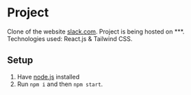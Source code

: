 # Project

Clone of the website [slack.com](https://slack.com/). Project is being hosted on ***. Technologies used: React.js & Tailwind CSS.

## Setup

1. Have [node.js](https://nodejs.org/en/) installed
2. Run `npm i` and then `npm start`.
